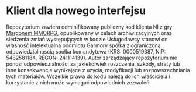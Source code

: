 # Klient dla nowego interfejsu
Repozytorium zawiera odminifikowany publiczny kod klienta NI z gry [Margonem MMORPG](https://margonem.pl/), opublikowany w celach archiwizacyjnych oraz sledzenia zmiań występujących w kodzie Usługodawcy stanowi on własność intelektualną podmiotu Garmory spółka z ograniczoną odpowiedzialnością spółka komandytowa (KRS: 0000519387, NIP: 5482581184, REGON: 241114139). Autor zarządzający repozytorium nie ponosi odpowiedzialności za jakiekolwiek roszczenia, szkody, straty lub inne konsekwencje wynikające z użycia, modyfikacji lub rozpowszechniania tych materiałów. Wszelkie prawa do kodu należą do ich właściciela i korzystanie z nich może wymagać odpowiednich zezwoleń.
